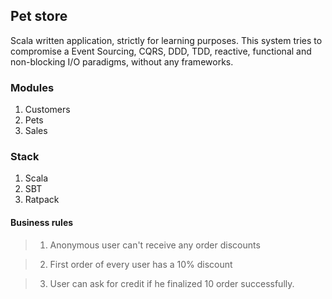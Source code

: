 ## Pet store
Scala written application, strictly for learning purposes.
This system tries to compromise a Event Sourcing, CQRS, DDD, TDD,
reactive, functional and non-blocking I/O paradigms, without any frameworks.

### Modules
1. Customers
2. Pets
3. Sales

### Stack
1. Scala
2. SBT
3. Ratpack

#### Business rules

> 1. Anonymous user can't receive any order discounts

> 2. First order of every user has a 10% discount

> 3. User can ask for credit if he finalized 10 order successfully.

